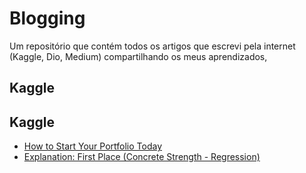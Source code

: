 # Blogging
Um repositório que contém todos os artigos que escrevi pela internet (Kaggle, Dio, Medium) compartilhando os meus aprendizados,

## Kaggle
## Kaggle
- [How to Start Your Portfolio Today](https://www.kaggle.com/discussions/getting-started/492492)
- [Explanation: First Place (Concrete Strength - Regression)](https://www.kaggle.com/competitions/concrete-strength-regression/discussion/493878)
